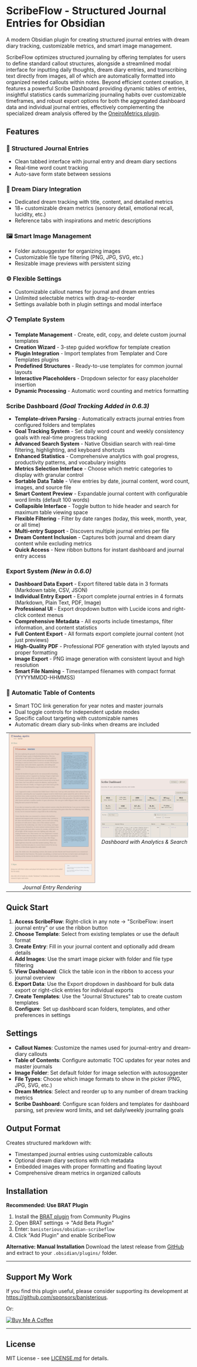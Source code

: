 # ScribeFlow - Structured Journal Entries for Obsidian

A modern Obsidian plugin for creating structured journal entries with dream diary tracking, customizable metrics, and smart image management.

ScribeFlow optimizes structured journaling by offering templates for users to define standard callout structures, alongside a streamlined modal interface for inputting daily thoughts, dream diary entries, and transcribing text directly from images, all of which are automatically formatted into organized nested callouts within notes. Beyond efficient content creation, it features a powerful Scribe Dashboard providing dynamic tables of entries, insightful statistics cards summarizing journaling habits over customizable timeframes, and robust export options for both the aggregated dashboard data and individual journal entries, effectively complementing the specialized dream analysis offered by the [OneiroMetrics plugin](https://github.com/banisterious/obsidian-oneirometrics).

## Features

### 📝 **Structured Journal Entries**
- Clean tabbed interface with journal entry and dream diary sections
- Real-time word count tracking
- Auto-save form state between sessions

### 🌙 **Dream Diary Integration**
- Dedicated dream tracking with title, content, and detailed metrics
- 18+ customizable dream metrics (sensory detail, emotional recall, lucidity, etc.)
- Reference tabs with inspirations and metric descriptions

### 🖼️ **Smart Image Management**
- Folder autosuggester for organizing images
- Customizable file type filtering (PNG, JPG, SVG, etc.)
- Resizable image previews with persistent sizing

### ⚙️ **Flexible Settings**
- Customizable callout names for journal and dream entries
- Unlimited selectable metrics with drag-to-reorder
- Settings available both in plugin settings and modal interface

### 📋 **Template System**
- **Template Management** - Create, edit, copy, and delete custom journal templates
- **Creation Wizard** - 3-step guided workflow for template creation
- **Plugin Integration** - Import templates from Templater and Core Templates plugins
- **Predefined Structures** - Ready-to-use templates for common journal layouts
- **Interactive Placeholders** - Dropdown selector for easy placeholder insertion
- **Dynamic Processing** - Automatic word counting and metrics formatting

### **Scribe Dashboard** *(Goal Tracking Added in 0.6.3)*
- **Template-driven Parsing** - Automatically extracts journal entries from configured folders and templates
- **Goal Tracking System** - Set daily word count and weekly consistency goals with real-time progress tracking
- **Advanced Search System** - Native Obsidian search with real-time filtering, highlighting, and keyboard shortcuts
- **Enhanced Statistics** - Comprehensive analytics with goal progress, productivity patterns, and vocabulary insights
- **Metrics Selection Interface** - Choose which metric categories to display with granular control
- **Sortable Data Table** - View entries by date, journal content, word count, images, and source file
- **Smart Content Preview** - Expandable journal content with configurable word limits (default 100 words)
- **Collapsible Interface** - Toggle button to hide header and search for maximum table viewing space
- **Flexible Filtering** - Filter by date ranges (today, this week, month, year, or all time)
- **Multi-entry Support** - Discovers multiple journal entries per file
- **Dream Content Inclusion** - Captures both journal and dream diary content while excluding metrics
- **Quick Access** - New ribbon buttons for instant dashboard and journal entry access

### **Export System** *(New in 0.6.0)*
- **Dashboard Data Export** - Export filtered table data in 3 formats (Markdown table, CSV, JSON)
- **Individual Entry Export** - Export complete journal entries in 4 formats (Markdown, Plain Text, PDF, Image)
- **Professional UI** - Export dropdown button with Lucide icons and right-click context menus
- **Comprehensive Metadata** - All exports include timestamps, filter information, and content statistics
- **Full Content Export** - All formats export complete journal content (not just previews)
- **High-Quality PDF** - Professional PDF generation with styled layouts and proper formatting
- **Image Export** - PNG image generation with consistent layout and high resolution
- **Smart File Naming** - Timestamped filenames with compact format (YYYYMMDD-HHMMSS)

### 🔗 **Automatic Table of Contents**
- Smart TOC link generation for year notes and master journals
- Dual toggle controls for independent update modes
- Specific callout targeting with customizable names
- Automatic dream diary sub-links when dreams are included

<div align="center">
  <table>
    <tr>
      <td align="center">
        <img src="docs/images/scribeflow-journal-entry-01.png" alt="ScribeFlow Journal Entry" width="400"/>
        <br>
        <em>Journal Entry Rendering</em>
      </td>
      <td align="center">
        <img src="docs/images/scribeflow-dashboard-01.png" alt="ScribeFlow Dashboard with Analytics" width="400"/>
        <br>
        <em>Dashboard with Analytics & Search</em>
      </td>
    </tr>
  </table>
</div>

## Quick Start

1. **Access ScribeFlow**: Right-click in any note → "ScribeFlow: insert journal entry" or use the ribbon button
2. **Choose Template**: Select from existing templates or use the default format
3. **Create Entry**: Fill in your journal content and optionally add dream details
4. **Add Images**: Use the smart image picker with folder and file type filtering
5. **View Dashboard**: Click the table icon in the ribbon to access your journal overview
6. **Export Data**: Use the Export dropdown in dashboard for bulk data export or right-click entries for individual exports
7. **Create Templates**: Use the "Journal Structures" tab to create custom templates
8. **Configure**: Set up dashboard scan folders, templates, and other preferences in settings

## Settings

- **Callout Names**: Customize the names used for journal-entry and dream-diary callouts
- **Table of Contents**: Configure automatic TOC updates for year notes and master journals
- **Image Folder**: Set default folder for image selection with autosuggester
- **File Types**: Choose which image formats to show in the picker (PNG, JPG, SVG, etc.)
- **Dream Metrics**: Select and reorder up to any number of dream tracking metrics
- **Scribe Dashboard**: Configure scan folders and templates for dashboard parsing, set preview word limits, and set daily/weekly journaling goals

## Output Format

Creates structured markdown with:
- Timestamped journal entries using customizable callouts
- Optional dream diary sections with rich metadata
- Embedded images with proper formatting and floating layout
- Comprehensive dream metrics in organized callouts


## Installation

**Recommended: Use BRAT Plugin**
1. Install the [BRAT plugin](https://github.com/TfTHacker/obsidian42-brat) from Community Plugins
2. Open BRAT settings → "Add Beta Plugin"
3. Enter: `banisterious/obsidian-scribeflow`
4. Click "Add Plugin" and enable ScribeFlow

**Alternative: Manual Installation**
Download the latest release from [GitHub](https://github.com/banisterious/obsidian-scribeflow/releases) and extract to your `.obsidian/plugins/` folder.

---

## Support My Work

If you find this plugin useful, please consider supporting its development at https://github.com/sponsors/banisterious.

Or:

<a href="https://www.buymeacoffee.com/banisterious" target="_blank"><img src="https://cdn.buymeacoffee.com/buttons/v2/default-yellow.png" alt="Buy Me A Coffee" style="height: 60px !important;width: 217px !important;" ></a>

---

## License

MIT License - see [LICENSE.md](LICENSE.md) for details.
